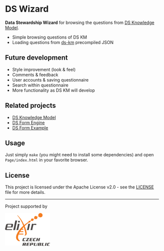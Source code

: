 # DS Wizard
**Data Stewardship Wizard** for browsing the questions from [DS Knowledge Model](https://github.com/DataStewardshipPortal/ds-km).

* Simple browsing questions of DS KM
* Loading questions from [ds-km](https://github.com/DataStewardshipPortal/ds-km) precompiled JSON

## Future development

* Style improvement (look & feel)
* Comments & feedback
* User accounts & saving questionnaire
* Search within questionnaire
* More functionality as DS KM will develop

## Related projects

* [DS Knowledge Model](https://github.com/DataStewardshipPortal/ds-km)
* [DS Form Engine](https://github.com/DataStewardshipPortal/ds-form-engine)
* [DS Form Example](https://github.com/DataStewardshipPortal/ds-form-example)

## Usage

Just simply `make` (you might need to install some dependencies) and open `Page/index.html` in your favorite browser.

## License

This project is licensed under the Apache License v2.0 - see the [LICENSE](LICENSE) file for more details.

----

Project supported by

[![ELIXIR-CZ logo](https://raw.githubusercontent.com/DataStewardshipPortal/ds-elixir-cz/master/static/img/logo.jpg)](https://www.elixir-czech.cz/)

